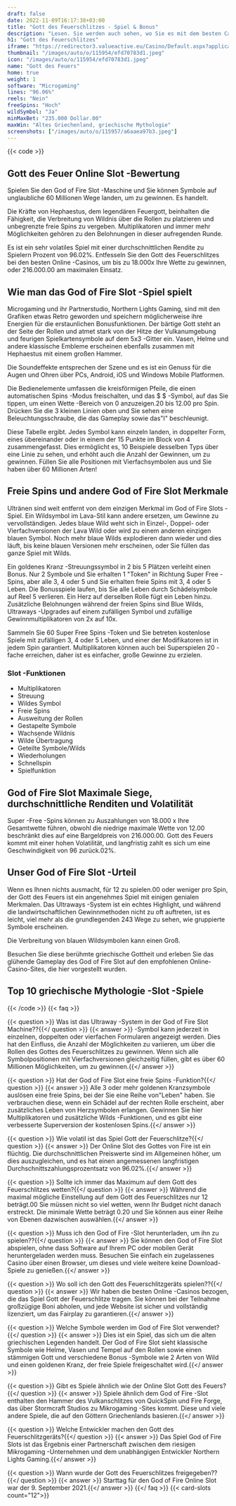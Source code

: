```yaml
---
draft: false
date: 2022-11-09T16:17:38+03:00
title: "Gott des Feuerschlitzes - Spiel & Bonus"
description: "Lesen. Sie werden auch sehen, wo Sie es mit dem besten Casino -Bonus spielen können."
h1: "Gott des Feuerschlitzes"
iframe: "https://redirector3.valueactive.eu/Casino/Default.aspx?applicationid=2023&serverid=1867&gameid=godOfFireDesktop&ul=en&variant=mal-demo&sext2=demo&sext1=demo"
thumbnail: "/images/auto/o/115954/efd70783d1.jpeg"
icon: "/images/auto/o/115954/efd70783d1.jpeg"
name: "Gott des Feuers"
home: true
weight: 1
software: "Microgaming"
lines: "96.06%"
reels: "Nein"
freeSpins: "Hoch"
wildSymbol: "Ja"
minMaxBet: "235.000 Dollar.00"
maxWin: "Altes Griechenland, griechische Mythologie"
screenshots: ["/images/auto/o/115957/a6aaea97b3.jpeg"]
---
```


{{< code >}}<h2>Gott des Feuer Online Slot -Bewertung</h2><p>Spielen Sie den God of Fire Slot -Maschine und Sie können Symbole auf unglaubliche 60 Millionen Wege landen, um zu gewinnen. Es handelt.</p><p>Die Kräfte von Hephaestus, dem legendären Feuergott, beinhalten die Fähigkeit, die Verbreitung von Wildnis über die Rollen zu platzieren und unbegrenzte freie Spins zu vergeben. Multiplikatoren und immer mehr Möglichkeiten gehören zu den Belohnungen in dieser aufregenden Runde.</p><p>Es ist ein sehr volatiles Spiel mit einer durchschnittlichen Rendite zu Spielern Prozent von 96.02%. Entfesseln Sie den Gott des Feuerschlitzes bei den besten Online -Casinos, um bis zu 18.000x Ihre Wette zu gewinnen, oder 216.000.00 am maximalen Einsatz.</p><h2>Wie man das God of Fire Slot -Spiel spielt</h2><p>Microgaming und ihr Partnerstudio, Northern Lights Gaming, sind mit den Grafiken etwas Retro geworden und speichern möglicherweise ihre Energien für die erstaunlichen Bonusfunktionen. Der bärtige Gott steht an der Seite der Rollen und atmet stark von der Hitze der Vulkanumgebung und feurigen Spielkartensymbole auf dem 5x3 -Gitter ein. Vasen, Helme und andere klassische Embleme erscheinen ebenfalls zusammen mit Hephaestus mit einem großen Hammer.</p><p>Die Soundeffekte entsprechen der Szene und es ist ein Genuss für die Augen und Ohren über PCs, Android, iOS und Windows Mobile Platformen.</p><p>Die Bedienelemente umfassen die kreisförmigen Pfeile, die einen automatischen Spins -Modus freischalten, und das $ $ -Symbol, auf das Sie tippen, um einen Wette -Bereich von 0 anzuzeigen.20 bis 12.00 pro Spin. Drücken Sie die 3 kleinen Linien oben und Sie sehen eine Beleuchtungsschraube, die das Gameplay sowie das"I" beschleunigt.</p><p>Diese Tabelle ergibt. Jedes Symbol kann einzeln landen, in doppelter Form, eines übereinander oder in einem der 15 Punkte im Block von 4 zusammengefasst. Dies ermöglicht es, 10 Beispiele desselben Typs über eine Linie zu sehen, und erhöht auch die Anzahl der Gewinnen, um zu gewinnen. Füllen Sie alle Positionen mit Vierfachsymbolen aus und Sie haben über 60 Millionen Arten!</p><h2>Freie Spins und andere God of Fire Slot Merkmale</h2><p>Ultränen sind weit entfernt von dem einzigen Merkmal im God of Fire Slots -Spiel. Ein Wildsymbol im Lava-Stil kann andere ersetzen, um Gewinne zu vervollständigen. Jedes blaue Wild weht sich in Einzel-, Doppel- oder Vierfachversionen der Lava Wild oder wird zu einem anderen einzigen blauen Symbol. Noch mehr blaue Wilds explodieren dann wieder und dies läuft, bis keine blauen Versionen mehr erscheinen, oder Sie füllen das ganze Spiel mit Wilds.</p><p>Ein goldenes Kranz -Streuungssymbol in 2 bis 5 Plätzen verleiht einen Bonus. Nur 2 Symbole und Sie erhalten 1 "Token" in Richtung Super Free -Spins, aber alle 3, 4 oder 5 und Sie erhalten freie Spins mit 3, 4 oder 5 Leben. Die Bonusspiele laufen, bis Sie alle Leben durch Schädelsymbole auf Reel 5 verlieren. Ein Herz auf derselben Rolle fügt ein Leben hinzu. Zusätzliche Belohnungen während der freien Spins sind Blue Wilds, Ultraways -Upgrades auf einem zufälligen Symbol und zufällige Gewinnmultiplikatoren von 2x auf 10x.</p><p>Sammeln Sie 60 Super Free Spins -Token und Sie betreten kostenlose Spiele mit zufälligen 3, 4 oder 5 Leben, und einer der Modifikatoren ist in jedem Spin garantiert. Multiplikatoren können auch bei Superspielen 20 -fache erreichen, daher ist es einfacher, große Gewinne zu erzielen.</p><h3>
Slot -Funktionen</h3><ul>
<li></span>
Multiplikatoren</li>
<li></span>
Streuung</li>
<li></span>
Wildes Symbol</li>
<li></span>
Freie Spins</li>
<li></span>
Ausweitung der Rollen</li>
<li></span>
Gestapelte Symbole</li>
<li></span>
Wachsende Wildnis</li>
<li></span>
Wilde Übertragung</li>
<li></span>
Geteilte Symbole/Wilds</li>
<li></span>
Wiederholungen</li>
<li></span>
Schnellspin</li>
<li></span>
Spielfunktion</li></ul><h2>God of Fire Slot Maximale Siege, durchschnittliche Renditen und Volatilität</h2><p>Super -Free -Spins können zu Auszahlungen von 18.000 x Ihre Gesamtwette führen, obwohl die niedrige maximale Wette von 12.00 beschränkt dies auf eine Bargeldpreis von 216.000.00. Gott des Feuers kommt mit einer hohen Volatilität, und langfristig zahlt es sich um eine Geschwindigkeit von 96 zurück.02%.</p><h2>Unser God of Fire Slot -Urteil</h2><p>Wenn es Ihnen nichts ausmacht, für 12 zu spielen.00 oder weniger pro Spin, der Gott des Feuers ist ein angenehmes Spiel mit einigen genialen Merkmalen. Das Ultraways -System ist ein echtes Highlight, und während die landwirtschaftlichen Gewinnmethoden nicht zu oft auftreten, ist es leicht, viel mehr als die grundlegenden 243 Wege zu sehen, wie gruppierte Symbole erscheinen.</p><p>Die Verbreitung von blauen Wildsymbolen kann einen Groß.</p><p>Besuchen Sie diese berühmte griechische Gottheit und erleben Sie das glühende Gameplay des God of Fire Slot auf den empfohlenen Online-Casino-Sites, die hier vorgestellt wurden.</p><h2>Top 10 griechische Mythologie -Slot -Spiele</h2>
{{< /code >}}
{{< faq >}}

{{< question >}} Was ist das Ultraway -System in der God of Fire Slot Machine??{{</ question >}}
{{< answer >}} -Symbol kann jederzeit in einzelnen, doppelten oder vierfachen Formularen angezeigt werden. Dies hat den Einfluss, die Anzahl der Möglichkeiten zu variieren, um über die Rollen des Gottes des Feuerschlitzes zu gewinnen. Wenn sich alle Symbolpositionen mit Vierfachversionen gleichzeitig füllen, gibt es über 60 Millionen Möglichkeiten, um zu gewinnen.{{</ answer >}}

{{< question >}} Hat der God of Fire Slot eine freie Spins -Funktion?{{</ question >}}
{{< answer >}} Alle 3 oder mehr goldenen Kranzsymbole auslösen eine freie Spins, bei der Sie eine Reihe von"Leben" haben. Sie verbrauchen diese, wenn ein Schädel auf der rechten Rolle erscheint, aber zusätzliches Leben von Herzsymbolen erlangen. Gewinnen Sie hier Multiplikatoren und zusätzliche Wilds -Funktionen, und es gibt eine verbesserte Superversion der kostenlosen Spins.{{</ answer >}}

{{< question >}} Wie volatil ist das Spiel Gott der Feuerschlitze?{{</ question >}}
{{< answer >}} Der Online Slot des Gottes von Fire ist ein flüchtig. Die durchschnittlichen Preiswerte sind im Allgemeinen höher, um dies auszugleichen, und es hat einen angemessenen langfristigen Durchschnittszahlungsprozentsatz von 96.02%.{{</ answer >}}

{{< question >}} Sollte ich immer das Maximum auf dem Gott des Feuerschlitzes wetten?{{</ question >}}
{{< answer >}} Während die maximal mögliche Einstellung auf dem Gott des Feuerschlitzes nur 12 beträgt.00 Sie müssen nicht so viel wetten, wenn Ihr Budget nicht danach erstreckt. Die minimale Wette beträgt 0.20 und Sie können aus einer Reihe von Ebenen dazwischen auswählen.{{</ answer >}}

{{< question >}} Muss ich den God of Fire -Slot herunterladen, um ihn zu spielen??{{</ question >}}
{{< answer >}} Sie können den God of Fire Slot abspielen, ohne dass Software auf Ihrem PC oder mobilen Gerät heruntergeladen werden muss. Besuchen Sie einfach ein zugelassenes Casino über einen Browser, um dieses und viele weitere keine Download-Spiele zu genießen.{{</ answer >}}

{{< question >}} Wo soll ich den Gott des Feuerschlitzgeräts spielen??{{</ question >}}
{{< answer >}} Wir haben die besten Online -Casinos bezogen, die das Spiel Gott der Feuerschlitze tragen. Sie können bei der Teilnahme großzügige Boni abholen, und jede Website ist sicher und vollständig lizenziert, um das Fairplay zu garantieren.{{</ answer >}}

{{< question >}} Welche Symbole werden im God of Fire Slot verwendet?{{</ question >}}
{{< answer >}} Dies ist ein Spiel, das sich um die alten griechischen Legenden handelt. Der God of Fire Slot sieht klassische Symbole wie Helme, Vasen und Tempel auf den Rollen sowie einen stämmigen Gott und verschiedene Bonus -Symbole wie 2 Arten von Wild und einen goldenen Kranz, der freie Spiele freigeschaltet wird.{{</ answer >}}

{{< question >}} Gibt es Spiele ähnlich wie der Online Slot Gott des Feuers?{{</ question >}}
{{< answer >}} Spiele ähnlich dem God of Fire -Slot enthalten den Hammer des Vulkanschlitzes von QuickSpin und Fire Forge, das über Stormcraft Studios zu Mikrogaming -Sites kommt. Diese und viele andere Spiele, die auf den Göttern Griechenlands basieren.{{</ answer >}}

{{< question >}} Welche Entwickler machen den Gott des Feuerschlitzgeräts?{{</ question >}}
{{< answer >}} Das Spiel God of Fire Slots ist das Ergebnis einer Partnerschaft zwischen dem riesigen Mikrogaming -Unternehmen und dem unabhängigen Entwickler Northern Lights Gaming.{{</ answer >}}

{{< question >}} Wann wurde der Gott des Feuerschlitzes freigegeben??{{</ question >}}
{{< answer >}} Starttag für den God of Fire Online Slot war der 9. September 2021.{{</ answer >}}
{{</ faq >}}
{{< card-slots count="12">}}